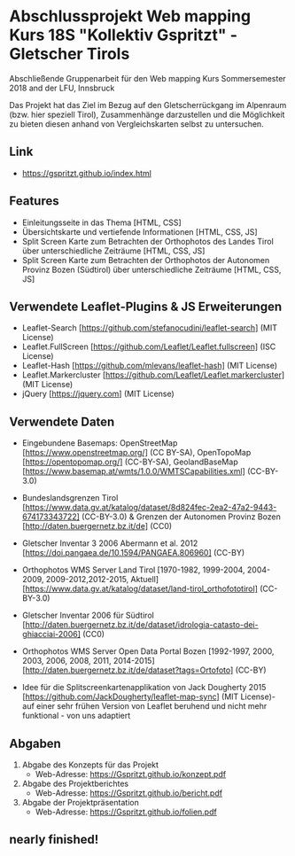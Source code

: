 # Abschlussprojekt Web mapping Kurs 18S "Kollektiv Gspritzt" - Gletscher Tirols
Abschließende Gruppenarbeit für den Web mapping Kurs Sommersemester 2018 and der LFU, Innsbruck

Das Projekt hat das Ziel im Bezug auf den Gletscherrückgang im Alpenraum (bzw. hier speziell Tirol), Zusammenhänge darzustellen und die Möglichkeit zu bieten diesen anhand von Vergleichskarten selbst zu untersuchen.

## Link
- https://gspritzt.github.io/index.html

## Features

- Einleitungsseite in das Thema [HTML, CSS]
- Übersichtskarte und vertiefende Informationen [HTML, CSS, JS]
- Split Screen Karte zum Betrachten der Orthophotos des Landes Tirol über unterschiedliche Zeiträume [HTML, CSS, JS]
- Split Screen Karte zum Betrachten der Orthophotos der Autonomen Provinz Bozen (Südtirol) über unterschiedliche Zeiträume [HTML, CSS, JS]

## Verwendete Leaflet-Plugins & JS Erweiterungen

- Leaflet-Search [https://github.com/stefanocudini/leaflet-search] (MIT License)
- Leaflet.FullScreen [https://github.com/Leaflet/Leaflet.fullscreen] (ISC License)
- Leaflet-Hash [https://github.com/mlevans/leaflet-hash] (MIT License)
- Leaflet.Markercluster  [https://github.com/Leaflet/Leaflet.markercluster] (MIT License)
- jQuery [https://jquery.com] (MIT License)

## Verwendete Daten

- Eingebundene Basemaps: OpenStreetMap [https://www.openstreetmap.org/] (CC BY-SA), OpenTopoMap [https://opentopomap.org/] (CC-BY-SA), GeolandBaseMap [https://www.basemap.at/wmts/1.0.0/WMTSCapabilities.xml] (CC-BY-3.0)
- Bundeslandsgrenzen Tirol [https://www.data.gv.at/katalog/dataset/8d824fec-2ea2-47a2-9443-674173343722] (CC-BY-3.0) & Grenzen der Autonomen Provinz Bozen [http://daten.buergernetz.bz.it/de] (CC0)
- Gletscher Inventar 3 2006 Abermann et al. 2012 [https://doi.pangaea.de/10.1594/PANGAEA.806960] (CC-BY)
- Orthophotos WMS Server Land Tirol [1970-1982, 1999-2004, 2004-2009, 2009-2012,2012-2015, Aktuell] [https://www.data.gv.at/katalog/dataset/land-tirol_orthofototirol] (CC-BY-3.0)
- Gletscher Inventar 2006 für Südtirol [http://daten.buergernetz.bz.it/de/dataset/idrologia-catasto-dei-ghiacciai-2006] (CC0)
- Orthophotos WMS Server Open Data Portal Bozen [1992-1997, 2000, 2003, 2006, 2008, 2011, 2014-2015] [http://daten.buergernetz.bz.it/de/dataset?tags=Ortofoto] (CC-BY)

- Idee für die Splitscreenkartenapplikation von Jack Dougherty 2015 [https://github.com/JackDougherty/leaflet-map-sync] (MIT License)- auf einer sehr frühen Version von Leaflet beruhend und nicht mehr funktional - von uns adaptiert


## Abgaben

1. Abgabe des Konzepts für das Projekt
    - Web-Adresse: https://Gspritzt.github.io/konzept.pdf
2. Abgabe des Projektberichtes
    - Web-Adresse: https://Gspritzt.github.io/bericht.pdf
3. Abgabe der Projektpräsentation
    - Web-Adresse: https://Gspritzt.github.io/folien.pdf

## nearly finished!
